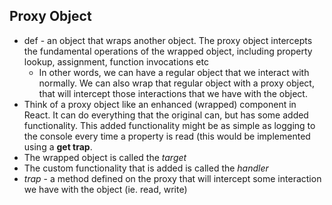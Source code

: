 
## Proxy Object
- def - an object that wraps another object. The proxy object intercepts the fundamental operations of the wrapped object, including property lookup, assignment, function invocations etc
	- In other words, we can have a regular object that we interact with normally. We can also wrap that regular object with a proxy object, that will intercept those interactions that we have with the object.
- Think of a proxy object like an enhanced (wrapped) component in React. It can do everything that the original can, but has some added functionality. This added functionality might be as simple as logging to the console every time a property is read (this would be implemented using a **get trap**. 
- The wrapped object is called the *target*
- The custom functionality that is added is called the *handler*
- *trap* - a method defined on the proxy that will intercept some interaction we have with the object (ie. read, write)
